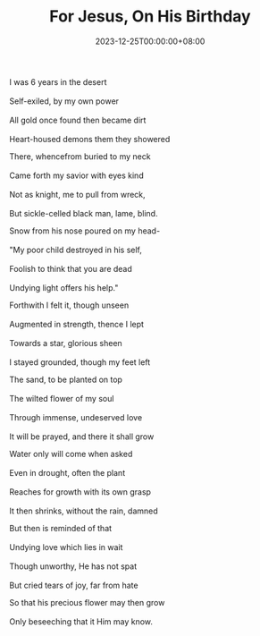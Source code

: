 ﻿---
draft: false
title: "For Jesus, On His Birthday"
date: 2023-12-25T00:00:00+08:00
---


I was 6 years in the desert <br>  
Self-exiled, by my own power <br>  
All gold once found then became dirt <br>  
Heart-housed demons them they showered <br>  

There, whencefrom buried to my neck <br>  
Came forth my savior with eyes kind <br>  
Not as knight, me to pull from wreck, <br>  
But sickle-celled black man, lame, blind. <br>  

Snow from his nose poured on my head- <br>  
"My poor child destroyed in his self, <br>  
Foolish to think that you are dead  <br>  
Undying light offers his help." <br>  

Forthwith I felt it, though unseen <br>  
Augmented in strength, thence I lept <br>  
Towards a star, glorious sheen <br>  
I stayed grounded, though my feet left <br>  

The sand, to be planted on top <br>  
The wilted flower of my soul <br>  
Through immense, undeserved love <br>  
It will be prayed, and there it shall grow <br>  

Water only will come when asked <br>  
Even in drought, often the plant <br>  
Reaches for growth with its own grasp <br>  
It then shrinks, without the rain, damned <br>  

But then is reminded of that <br>  
Undying love which lies in wait <br>  
Though unworthy, He has not spat <br>  
But cried tears of joy, far from hate <br>  

So that his precious flower may then grow <br>  
Only beseeching that it Him may know. <br>  

